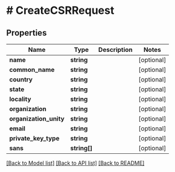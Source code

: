 # # CreateCSRRequest

## Properties

Name | Type | Description | Notes
------------ | ------------- | ------------- | -------------
**name** | **string** |  | [optional]
**common_name** | **string** |  | [optional]
**country** | **string** |  | [optional]
**state** | **string** |  | [optional]
**locality** | **string** |  | [optional]
**organization** | **string** |  | [optional]
**organization_unity** | **string** |  | [optional]
**email** | **string** |  | [optional]
**private_key_type** | **string** |  | [optional]
**sans** | **string[]** |  | [optional]

[[Back to Model list]](../../README.md#models) [[Back to API list]](../../README.md#endpoints) [[Back to README]](../../README.md)
